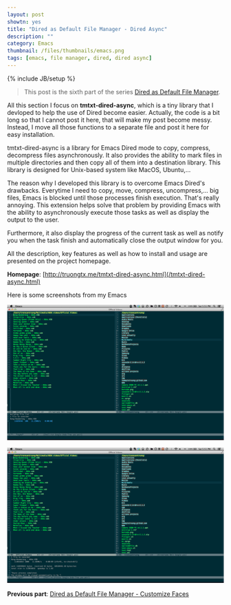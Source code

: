 ```yaml
---
layout: post
showtn: yes
title: "Dired as Default File Manager - Dired Async"
description: ""
category: Emacs
thumbnail: /files/thumbnails/emacs.png
tags: [emacs, file manager, dired, dired async]
---
```

{% include JB/setup %}

> This post is the sixth part of the series
> [Dired as Default File Manager](/2013/04/24/dired-as-default-file-manager-1-introduction/).

All this section I focus on **tmtxt-dired-async**, which is a tiny library that
I devloped to help the use of Dired become easier. Actually, the code is a bit
long so that I cannot post it here, that will make my post become messy.
Instead, I move all those functions to a separate file and post it here for easy
installation.

tmtxt-dired-async is a library for Emacs Dired mode to copy, compress,
decompress files
asynchronously. It also provides the ability to mark files in multiple
directories and then copy all of them into a destination library. This
library is designed for Unix-based system like MacOS, Ubuntu,...

The reason why I developed this library is to overcome Emacs Dired's
drawbacks. Everytime I need to copy, move, compress, uncompress,... big
files, Emacs is blocked until those processes finish execution. That's
really annoying. This extension helps solve that problem by providing
Emacs with the ability to asynchronously execute those tasks as well as
display the output to the user.

Furthermore, it also display the progress of the current task as well as notify
you when the task finish and automatically close the output window for you.

<!-- more -->

All the description, key features as well as how to install and usage are
presented on the project homepage.

**Homepage**: [http://truongtx.me/tmtxt-dired-async.html](/tmtxt-dired-async.html)

Here is some screenshots from my Emacs

![Alt Text](/files/tmtxt-dired-async/progress.png)

![Alt Text](/files/tmtxt-dired-async/finish.png)

**Previous part**:
[Dired as Default File Manager - Customize Faces](/2013/04/25/dired-as-default-file-manager-6-customize-faces/)  

